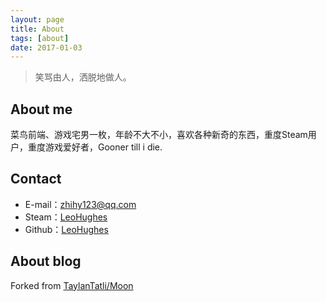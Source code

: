 ```yaml
---
layout: page
title: About
tags: [about]
date: 2017-01-03
---
```


>笑骂由人，洒脱地做人。

## About me

菜鸟前端、游戏宅男一枚，年龄不大不小，喜欢各种新奇的东西，重度Steam用户，重度游戏爱好者，Gooner till i die.

## Contact

* E-mail：zhihy123@qq.com
* Steam：[LeoHughes](http://steamcommunity.com/id/)
* Github：[LeoHughes](https://github.com/LeoHughes/)

## About blog

Forked from [TaylanTatli/Moon](https://github.com/TaylanTatli/Moon)


